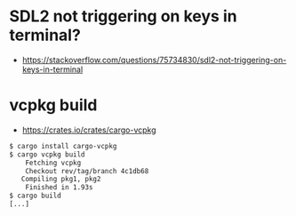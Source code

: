 # SDL2 not triggering on keys in terminal?
- https://stackoverflow.com/questions/75734830/sdl2-not-triggering-on-keys-in-terminal

# vcpkg build

- https://crates.io/crates/cargo-vcpkg

```bash
$ cargo install cargo-vcpkg
$ cargo vcpkg build
    Fetching vcpkg
    Checkout rev/tag/branch 4c1db68
   Compiling pkg1, pkg2
    Finished in 1.93s
$ cargo build
[...]
```

